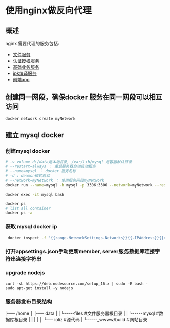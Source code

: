 # 使用nginx做反向代理

## 概述

nginx 需要代理的服务包括:

* [文件服务](../fileServer/README.md)
* [认证授权服务](../member/README.md)
* [基础业务服务](../service/README.md)
* [ipk编译服务](../jsxBuildServer/README.md)
* [前端app](../app/README.md)

## 创建同一网段，确保docker 服务在同一网段可以相互访问

```
docker network create myNetwork
```

## 建立 mysql docker

### 创建mysql docker
```bash
# -v volume d:/data是本地目录, /var/lib/mysql 是容器默认目录
# --restart=always ： 重启服务器自动启动服务
# --name=mysql ： docker 服务名称
# -d : deamon模式启动
# --network=myNetwork ： 使用服务网段myNetwork
docker run --name=mysql -h mysql -p 3306:3306 --network=myNetwork --restart=always -v /home/data/mysql:/var/lib/mysql -e MYSQL_ROOT_PASSWORD=$ioliz.com%2022 -d mysql/mysql-server 

docker exec -it mysql bash

docker ps
# list all container
docker ps -a
```
### 获取 mysql docker ip

``` bash
 docker inspect -f '{{range.NetworkSettings.Networks}}{{.IPAddress}}{{end}}' mysql
```

### 打开appsettings.json手动更新member, server服务数据库连接字符串连接字符串

### upgrade nodejs

```
curl -sL https://deb.nodesource.com/setup_16.x | sudo -E bash -
sudo apt-get install -y nodejs
```

### 服务器发布目录结构

├── /home
│   ├── data
|   |    └-----files #文件服务器根目录
|   |    └-----mysql #数据库根目录
|   |
|   |
│   └── ioliz #源代码
|        └-----_wwww/build #网站目录


